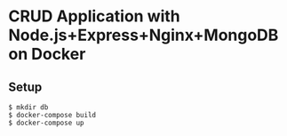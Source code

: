 # CRUD Application with Node.js+Express+Nginx+MongoDB on Docker

## Setup

```
$ mkdir db
$ docker-compose build
$ docker-compose up
```
